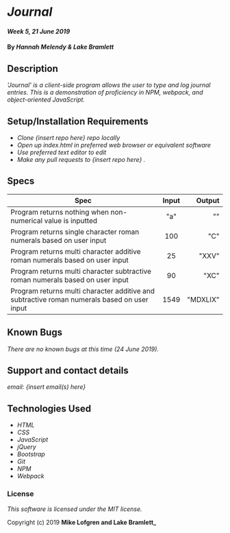 # _Journal_

#### _Week 5, 21 June 2019_

#### By _**Hannah Melendy & Lake Bramlett**_

## Description

_'Journal' is a client-side program allows the user to type and log journal entries. This is a demonstration of proficiency in NPM, webpack, and object-oriented JavaScript._

## Setup/Installation Requirements

* _Clone {insert repo here} repo locally_
* _Open up index.html in preferred web browser or equivalent software_
* _Use preferred text editor to edit_
* _Make any pull requests to {insert repo here} ._

## Specs
| Spec        | Input           | Output  |
| ------------- |:-------------:| -----:|
| Program returns nothing when non-numerical value is inputted | "a" | ""
| Program returns single character roman numerals based on user input | 100 | "C" |
| Program returns multi character additive roman numerals based on user input | 25 | "XXV"
| Program returns multi character subtractive roman numerals based on user input | 90 | "XC" |
| Program returns multi character additive and subtractive roman numerals based on user input | 1549 | "MDXLIX" |


## Known Bugs

_There are no known bugs at this time (24 June 2019)._

## Support and contact details

_email: {insert email(s) here}_

## Technologies Used

* _HTML_
* _CSS_
* _JavaScript_
* _jQuery_
* _Bootstrap_
* _Git_
* _NPM_
* _Webpack_

### License

*This software is licensed under the MIT license.*

Copyright (c) 2019 **Mike Lofgren and Lake Bramlett_**
